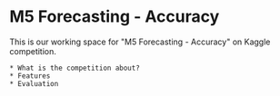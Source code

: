# M5 Forecasting - Accuracy

This is our working space for "M5 Forecasting - Accuracy" on Kaggle competition. 

```
* What is the competition about? 
* Features
* Evaluation
```


